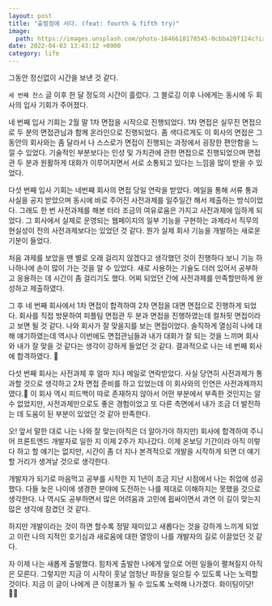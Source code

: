 ```yaml
---
layout: post
title: "출발점에 서다. (feat: fourth & fifth try)"
image:
  path: https://images.unsplash.com/photo-1646618178545-0cbba20f124c?ixlib=rb-1.2.1&ixid=MnwxMjA3fDB8MHxwaG90by1wYWdlfHx8fGVufDB8fHx8&auto=format&fit=crop&w=1169&q=80
date: 2022-04-03 13:43:12 +0900
category: life
---
```


그동안 정신없이 시간을 보낸 것 같다.

`세 번째 찬스` 글 이후 한 달 정도의 시간이 흘렀다. 그 블로깅 이후 나에게는 동시에 두 회사의 입사 기회가 주어졌다.

네 번째 입사 기회는 2월 말 1차 면접을 시작으로 진행되었다. 1차 면접은 실무진 면접으로 두 분의 면접관님과 함께 온라인으로 진행되었다. 좀 색다르게도 이 회사의 면접은 그동안의 회사와는 좀 달라서 나 스스로가 면접이 진행되는 과정에서 굉장한 편안함을 느낄 수 있었다. 기술적인 부분보다는 인성 및 가치관에 관한 면접으로 진행되었으며 면접관 두 분과 원활하게 대화가 이루어지면서 서로 소통되고 있다는 느낌을 많이 받을 수 있었다.

다섯 번째 입사 기회는 네번째 회사의 면접 당일 연락을 받았다. 메일을 통해 서류 통과 사실을 공지 받았으며 동시에 바로 주어진 사전과제를 일주일간 해서 제출하는 방식이었다. 그래도 한 번 사전과제를 해본 터라 조금의 여유로움은 가지고 사전과제에 임하게 되었다. 그 회사에서 실제로 운영되는 웹페이지의 일부 기능을 구현하는 과제라서 직무의 현실성이 전의 사전과제보다는 있었던 것 같다. 뭔가 실제 회사 기능을 개발하는 새로운 기분이 들었다.

처음 과제를 보았을 땐 별로 오래 걸리지 않겠다고 생각했던 것이 진행하다 보니 기능 하나하나에 손이 많이 가는 것을 알 수 있었다. 새로 사용하는 기술도 더러 있어서 공부하고 응용하는 데 시간이 좀 걸리기도 했다. 어찌 되었던 간에 사전과제를 만족할만하게 완성하고 제출하였다.

그 후 네 번째 회사에서 1차 면접이 합격하여 2차 면접을 대면 면접으로 진행하게 되었다. 회사를 직접 방문하여 피플팀 면접관 두 분과 면접을 진행하였는데 컬처핏 면접이라고 보면 될 것 같다. 나와 회사가 잘 맞을지를 보는 면접이었다. 솔직하게 열심히 나에 대해 얘기하였는데 역시나 이번에도 면접관님들과 내가 대화가 잘 되는 것을 느끼며 회사와 내가 잘 맞을 것 같다는 생각이 강하게 들었던 것 같다. 결과적으로 나는 네 번째 회사에 합격하였다. 🎉

다섯 번째 회사는 사전과제 후 얼마 지나 메일로 연락받았다. 사실 당연히 사전과제가 통과할 것으로 생각하고 2차 면접 준비를 하고 있었는데 이 회사와의 인연은 사전과제까지였다.🤔 이 회사 역시 피드백이 따로 존재하지 않아서 어떤 부분에서 부족한 것인지는 알 수 없었지만, 사전과제만으로도 좋은 경험이었고 또 다른 측면에서 내가 조금 더 발전하는 데 도움이 된 부분이 있었던 것 같아 만족한다.

오! 앞서 말한 대로 나는 나와 잘 맞는(아직은 더 알아가야 하지만) 회사에 합격하여 주니어 프론트엔드 개발자로 일한 지 이제 2주가 지나갔다. 이제 온보딩 기간이라 아직 이렇다 하고 할 얘기는 없지만, 시간이 좀 더 지나 본격적으로 개발을 시작하게 되면 더 얘기할 거리가 생겨날 것으로 생각한다.

개발자가 되기로 마음먹고 공부를 시작한 지 1년이 조금 지난 시점에서 나는 취업에 성공했다. 다들 늦은 나이에 생경한 분야에 도전하는 나를 제대로 이해하지는 못했을 것으로 생각한다. 나 역시도 공부하면서 많은 어려움과 고민에 휩싸이면서 과연 이 길이 맞는지 많은 생각에 잠겼던 것 같다.

하지만 개발이라는 것이 하면 할수록 정말 재미있고 새롭다는 것을 강하게 느끼게 되었고 이런 나의 지적인 호기심과 새로움에 대한 열망이 나를 개발자의 길로 이끌었던 것 같다.

자 이제 나는 새롭게 출발했다. 힘차게 출발한 나에게 앞으로 어떤 일들이 펼쳐질지 아직은 모른다. 그렇지만 지금 이 시작이 훗날 엄청난 파장을 일으킬 수 있도록 나는 노력할 것이다. 지금 이 글이 나에게 큰 이정표가 될 수 있도록 노력해 나가겠다.
화이팅이닷! 💪🏻
